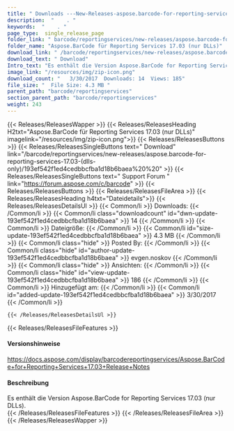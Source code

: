 ```yaml
---
title: " Downloads ---New-Releases-aspose.barcode-for-reporting-services-17.03-(nur-dlls) . "
description:  "    . " 
keywords:  "    . " 
page_type:  single_release_page
folder_link: " barcode/reportingservices/new-releases/aspose.barcode-for-reporting-services-17.03-(dlls-only)/"
folder_name: "Aspose.BarCode für Reporting Services 17.03 (nur DLLs)"
download_link: " /barcode/reportingservices/new-releases/aspose.barcode-for-reporting-services-17.03-(dlls-only)/193ef542f1ed4cedbbcfba1d18b6baea"
download_text: " Download"
Intro_text: "Es enthält die Version Aspose.BarCode for Reporting Services 17.03 (nur DLLs)."
image_link: "/resources/img/zip-icon.png"
download_count: "   3/30/2017  Downloads: 14  Views: 185"
file_size: "  File Size: 4.3 MB "
parent_path: "barcode/reportingservices"
section_parent_path: "barcode/reportingservices"
weight: 243
---
```


{{< Releases/ReleasesWapper >}}
  {{< Releases/ReleasesHeading H2txt="Aspose.BarCode für Reporting Services 17.03 (nur DLLs)" imagelink="/resources/img/zip-icon.png">}}
  {{< Releases/ReleasesButtons >}}
    {{< Releases/ReleasesSingleButtons text=" Download" link="/barcode/reportingservices/new-releases/aspose.barcode-for-reporting-services-17.03-(dlls-only)/193ef542f1ed4cedbbcfba1d18b6baea%20%20" >}}
    {{< Releases/ReleasesSingleButtons text=" Support Forum " link="https://forum.aspose.com/c/barcode" >}}
  {{< Releases/ReleasesButtons >}}
  {{< Releases/ReleasesFileArea >}}
    {{< Releases/ReleasesHeading h4txt="Dateidetails">}}
    {{< Releases/ReleasesDetailsUl >}}
            {{< Common/li >}} Downloads: {{< /Common/li >}}
      {{< Common/li class="downloadcount" id="dwn-update-193ef542f1ed4cedbbcfba1d18b6baea" >}} 14 {{< /Common/li >}}
      {{< Common/li >}} Dateigröße: {{< /Common/li >}}
      {{< Common/li id="size-update-193ef542f1ed4cedbbcfba1d18b6baea" >}} 4.3 MB {{< /Common/li >}} 
      {{< Common/li  class="hide" >}} Posted By: {{< /Common/li >}} 
      {{< Common/li class="hide" id="author-update-193ef542f1ed4cedbbcfba1d18b6baea" >}} evgen.noskov {{< /Common/li >}}
      {{< Common/li class="hide" >}} Ansichten: {{< /Common/li >}}
      {{< Common/li class="hide" id="view-update-193ef542f1ed4cedbbcfba1d18b6baea" >}} 186 {{< /Common/li >}}
      {{< Common/li >}} Hinzugefügt am: {{< /Common/li >}}
      {{< Common/li id="added-update-193ef542f1ed4cedbbcfba1d18b6baea" >}} 3/30/2017 {{< /Common/li >}} 

    {{< /Releases/ReleasesDetailsUl >}}

  {{< Releases/ReleasesFileFeatures >}}
      <h4>Versionshinweise</h4><div> <a href="https://docs.aspose.com/display/barcodereportingservices/Aspose.BarCode+for+Reporting+Services+17.03+Release+Notes">https://docs.aspose.com/display/barcodereportingservices/Aspose.BarCode+for+Reporting+Services+17.03+Release+Notes</a></div><h4> Beschreibung</h4><div class="HTMLDescription"> Es enthält die Version Aspose.BarCode for Reporting Services 17.03 (nur DLLs).</div>
  {{< /Releases/ReleasesFileFeatures >}}
 {{< /Releases/ReleasesFileArea >}}
{{< /Releases/ReleasesWapper >}}



